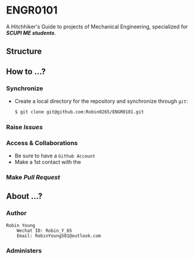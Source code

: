 # ENGR0101
A Hitchhiker's Guide to projects of Mechanical Engineering, specialized for ***SCUPI ME students***.

## Structure



## How to ...?
### Synchronize
* Create a local directory for the repository and synchronize through *``git``*: 
    ```bash
    $ git clone git@github.com:Robin0265/ENGR0101.git
    ```

### Raise ***Issues***


### Access & Collaborations

* Be sure to have a ``Github Account``
* Make a 1st contact with the 
### Make ***Pull Request***



## About ...?

### Author

```
Robin Young
    Wechat ID: Robin_Y_65
    Email: RobinYoung501@outlook.com
```

### Administers

```
```

